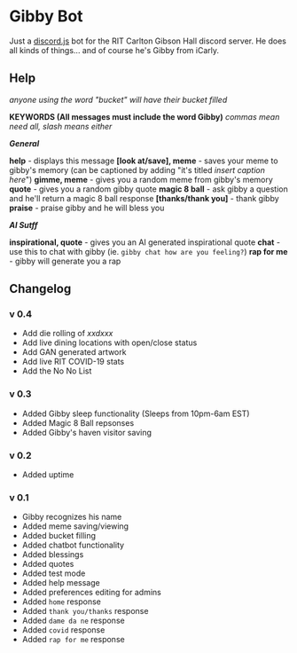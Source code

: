 # Gibby Bot

Just a [discord.js](https://discord.js.org/) bot for the RIT Carlton Gibson Hall discord server. He does all kinds of things... and of course he's Gibby from iCarly.

## Help

*anyone using the word "bucket" will have their bucket filled*

**KEYWORDS (All messages must include the word Gibby)**
*commas mean need all, slash means either*

***General***

**help** - displays this message
**[look at/save], meme** - saves your meme to gibby's memory (can be captioned by adding \"it's titled *insert caption here*\")
**gimme, meme** - gives you a random meme from gibby's memory
**quote** - gives you a random gibby quote
**magic 8 ball** - ask gibby a question and he'll return a magic 8 ball response
**[thanks/thank you]** - thank gibby
**praise** - praise gibby and he will bless you

***AI Sutff***

**inspirational, quote** - gives you an AI generated inspirational quote
**chat** - use this to chat with gibby (ie. `gibby chat how are you feeling?`)
**rap for me** - gibby will generate you a rap

## Changelog

### v 0.4
- Add die rolling of *xxdxxx*
- Add live dining locations with open/close status
- Add GAN generated artwork
- Add live RIT COVID-19 stats
- Add the No No List

### v 0.3
- Added Gibby sleep functionality (Sleeps from 10pm-6am EST)
- Added Magic 8 Ball repsonses
- Added Gibby's haven visitor saving

### v 0.2
- Added uptime

### v 0.1
- Gibby recognizes his name
- Added meme saving/viewing
- Added bucket filling
- Added chatbot functionality
- Added blessings
- Added quotes
- Added test mode
- Added help message
- Added preferences editing for admins
- Added `home` response
- Added `thank you/thanks` response
- Added `dame da ne` response
- Added `covid` response
- Added `rap for me` response